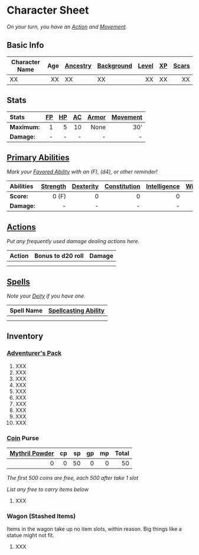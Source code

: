 # Character Sheet

*On your turn, you have an [Action](../../Game%20Procedures/Core%20Procedures/Action.md) and [Movement](../../Game%20Procedures/Combat/Movement.md).*

## Basic Info

| Character Name | Age | [Ancestry](../../Player%20Characters/Ancenstries/Ancestry.md) | [Background](../../Player%20Characters/Backgrounds/Background.md) | [Level](../../Player%20Characters/Derived%20Statistics/Level.md) | [XP](../../Player%20Characters/Derived%20Statistics/Experience%20Points.md) | [Scars](../../Player%20Characters/Derived%20Statistics/Scars.md) |
| -------------- | --: | :------------------------------------------------------------ | :---------------------------------------------------------------- | ---------------------------------------------------------------: | --------------------------------------------------------------------------: | ---------------------------------------------------------------: |
| XX             |  XX | XX                                                            | XX                                                                |                                                               XX |                                                                          XX |                                                               XX |

## Stats

| Stats        | [FP](../../Player%20Characters/Derived%20Statistics/Fatigue%20Points.md) | [HP](../../Player%20Characters/Derived%20Statistics/Health%20Points.md) | [AC](../../Player%20Characters/Derived%20Statistics/Armor%20Class.md) | [Armor](../../Items%20and%20Gear/Armor/Armor.md) | [Movement](../../Game%20Procedures/Combat/Movement.md) |
| :----------- | -----------------------------------------------------------------------: | ----------------------------------------------------------------------: | --------------------------------------------------------------------: | -----------------------------------------------: | -----------------------------------------------------: |
| **Maximum:** |                                                                        1 |                                                                       5 |                                                                    10 |                                             None |                                                    30' |
| **Damage:**  |                                                                        - |                                                                       - |                                                                     - |                                                - |                                                      - |

## [Primary Abilities](../../Player%20Characters/The%20Ability%20Scores/Ability%20Scores.md)

*Mark your [Favored Ability](../../Player%20Characters/Backgrounds/Favored%20Ability.md) with an (F), (d4), or other reminder!*

| Abilities   | [Strength](../../Player%20Characters/The%20Ability%20Scores/Strength.md) | [Dexterity](../../Player%20Characters/The%20Ability%20Scores/Dexterity.md) | [Constitution](../../Player%20Characters/The%20Ability%20Scores/Constitution.md) | [Intelligence](../../Player%20Characters/The%20Ability%20Scores/Intelligence.md) | [Wisdom](../../Player%20Characters/The%20Ability%20Scores/Wisdom.md)<br> | [Charisma](../../Player%20Characters/The%20Ability%20Scores/Charisma.md)<br> |
| :---------- | -----------------------------------------------------------------------: | -------------------------------------------------------------------------: | -------------------------------------------------------------------------------: | -------------------------------------------------------------------------------: | -----------------------------------------------------------------------: | ---------------------------------------------------------------------------: |
| **Score:**  |                                                                    0 (F) |                                                                          0 |                                                                                0 |                                                                                0 |                                                                        0 |                                                                            0 |
| **Damage:** |                                                                        - |                                                                          - |                                                                                - |                                                                                - |                                                                        - |                                                                            - |

## [Actions](../../Game%20Procedures/Core%20Procedures/Action.md)

*Put any frequently used damage dealing actions here.*

| Action | Bonus to d20 roll | Damage |
| ------ | ----------------: | -----: |
|        |                   |        |
|        |                   |        |

## [Spells](../../Magic/Spells.md)

*Note your [Deity](../../Magic/Deities/Deities.md) if you have one.*

| Spell Name | [Spellcasting Ability](../../Magic/Spellcasting/Spellcasting%20Ability.md) |
| ---------- | ----------------------------------------------------------------------------------------------------- |
|            |                                                                                                       |
|            |                                                                                                       |

## Inventory

### [Adventurer's Pack](../../Items%20and%20Gear/Gear/100%20Coins/Adventurer's%20Pack.md)

1. XXX
2. XXX
3. XXX
4. XXX
5. XXX
6. XXX
7. XXX
8. XXX
9. XXX
10. XXX

### [Coin](../../Resources%20for%20GMs/Economy/Coins.md) Purse

| [Mythril Powder](../../Magic/Spellcasting/Mythril.md) |  cp |  sp |  gp |  mp | Total |
| ---------------------------------------: | --: | --: | --: | --: | ----: |
|                                        0 |   0 |  50 |   0 |   0 |    50 |

*The first 500 coins are free, each 500 after take 1 slot*

*List any free to carry items below*

1. XXX

### Wagon (Stashed Items)

Items in the wagon take up no item slots, within reason. Big things like a statue might not fit.

1. XXX
